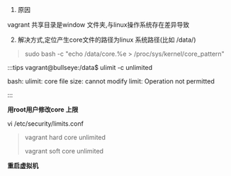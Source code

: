 1. 原因

vagrant 共享目录是window 文件夹,与linux操作系统存在差异导致

2. 解决方式,定位产生core文件的路径为linux 系统路径(比如 /data/)

> sudo bash -c "echo /data/core.%e > /proc/sys/kernel/core_pattern"
>



:::tips
vagrant@bullseye:/data$ ulimit -c unlimited

bash: ulimit: core file size: cannot modify limit: Operation not permitted

:::



**用root用户修改core 上限**

vi /etc/security/limits.conf

> vagrant          hard    core            unlimited
>
> vagrant          soft     core            unlimited
>

**重启虚拟机**


